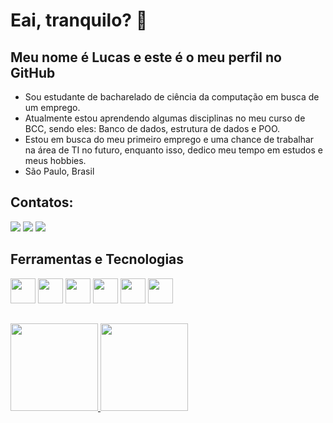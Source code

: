 # Eai, tranquilo? 👋
## Meu nome é Lucas e este é o meu perfil no GitHub
- Sou estudante de bacharelado de ciência da computação em busca de um emprego.
- Atualmente estou aprendendo algumas disciplinas no meu curso de BCC, sendo eles: Banco de dados, estrutura de dados e POO.
- Estou em busca do meu primeiro emprego e uma chance de trabalhar na área de TI no futuro, enquanto isso, dedico meu tempo em estudos e meus hobbies.
- São Paulo, Brasil

## Contatos:
<div>
<a href="https://www.linkedin.com/in/lucasguarde/" target="_blank"><img src="https://img.shields.io/badge/-LinkedIn-%230077B5?style=for-the-badge&logo=linkedin&logoColor=white" target="_blank"></a>
<a href="https://www.instagram.com/lguardee/?next=%2F" target="_blank"><img src="https://img.shields.io/badge/-Instagram-%23E4405F?style=for-the-badge&logo=instagram&logoColor=white" target="_blank"></a>
<a href = "lucas.carlucci100@gmail.com"><img src="https://img.shields.io/badge/Gmail-D14836?style=for-the-badge&logo=gmail&logoColor=white" target="_blank"></a>
</div>

## Ferramentas e Tecnologias
<img src="https://cdn.jsdelivr.net/gh/devicons/devicon/icons/c/c-plain.svg" width="40" height="40"/> <img src="https://cdn.jsdelivr.net/gh/devicons/devicon/icons/python/python-plain.svg" width="40" height="40"/> <img src="https://cdn.jsdelivr.net/gh/devicons/devicon/icons/java/java-plain.svg" width="40" height="40"/> <img src="https://cdn.jsdelivr.net/gh/devicons/devicon/icons/photoshop/photoshop-plain.svg" width="40" height="40"/> <img src="https://cdn.jsdelivr.net/gh/devicons/devicon/icons/vscode/vscode-original.svg" width="40" height="40"/> <img src="https://cdn.jsdelivr.net/gh/devicons/devicon/icons/git/git-original.svg" width="40" height="40"/>

##

<div>
<a href="https://github.com/LucasGuarde">
<img height="140em" src="https://github-readme-stats.vercel.app/api/top-langs/?username=LucasGuarde&layout=compact&langs_count=7&theme=dracula"/>
<img height="140em" src="https://github-readme-stats.vercel.app/api?username=LucasGuarde&show_icons=true&theme=dracula&include_all_commits=true&count_private=true"/>
</div>
 
